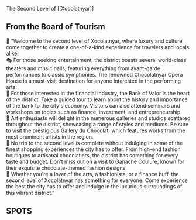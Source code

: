 

The Second Level of [[Xocolatnyar]]

## From the Board of Tourism

<aside>
🔵 "Welcome to the second level of Xocolatnyar, where 
luxury and culture come together to create a one-of-a-kind experience 
for travelers and locals alike.

</aside>

<aside>
🎭 For those seeking entertainment, the district boasts several world-class 
theaters and music halls, featuring everything from avant-garde 
performances to classic symphonies. The renowned Chocolatnyar Opera 
House is a must-visit destination for anyone interested in the 
performing arts.

</aside>

<aside>
🏦 For those interested in the financial industry, the Bank of Valor is the 
heart of the district. Take a guided tour to learn about the history and
 importance of the bank to the city's economy. Visitors can also attend 
seminars and workshops on topics such as finance, investment, and 
entrepreneurship.

</aside>

<aside>
🎨 Art enthusiasts will delight in the numerous galleries and studios 
scattered throughout the district, showcasing a range of styles and 
mediums. Be sure to visit the prestigious Gallery du Chocolat, which 
features works from the most prominent artists in the region.

</aside>

<aside>
👜 No trip to the second level is complete without indulging in some of the finest 
shopping experiences the city has to offer. From high-end fashion 
boutiques to artisanal chocolatiers, the district has something for 
every taste and budget. Don't miss out on a visit to Ganache Coulure, 
known for their exquisite chocolate-themed fashion designs.

</aside>

<aside>
🔵 Whether you're a lover of the arts, a fashionista, or a finance buff, the 
second level of Xocolatnyar has something for everyone. Come experience 
the best the city has to offer and indulge in the luxurious surroundings
 of this vibrant district."

</aside>

## SPOTS

